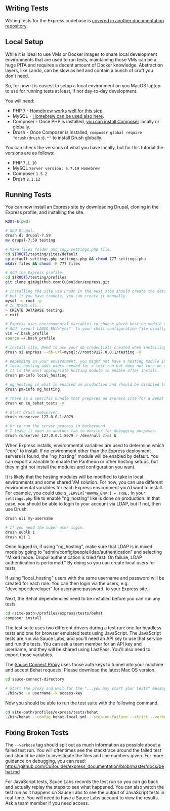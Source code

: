 ## Writing Tests

Writing tests for the Express codebase is [covered in another documentation repository](https://github.com/CuBoulder/express_documentation/blob/master/docs/behat.md).

## Local Setup

While it is ideal to use VMs or Docker images to share local development environments that are used to run tests, maintaining those VMs can be a huge PITA and requires a decent amount of Docker knowledge. Abstraction layers, like Lando, can be slow as hell and contain a bunch of cruft you don't need.

So, for now it is easiest to setup a local environment on you MacOS laptop to use for running tests at least, if not day-to-day development.

You will need:
- PHP 7 - [Homebrew works well for this step](https://github.com/Homebrew/homebrew-php).
- MySQL - [Homebrew can be used also here](https://gist.github.com/nrollr/3f57fc15ded7dddddcc4e82fe137b58e).
- Composer - Once PHP is installed, [you can install Composer](https://getcomposer.org/doc/00-intro.md#installation-linux-unix-osx) locally or globally.
- Drush - Once Composer is installed, `composer global require "drush/drush:8.*"` to install Drush globally. 

You can check the versions of what you have locally, but for this tutorial the versions are as follows:
- PHP `7.1.10`
- MySQL `Server version: 5.7.19 Homebrew`
- Composer `1.5.2`
- Drush `8.1.12`

## Running Tests

You can now install an Express site by downloading Drupal, cloning in the Express profile, and installing the site. 

```bash
ROOT=$(pwd)

# Add Drupal.
drush dl drupal-7.59
mv drupal-7.59 testing

# Make files folder and copy settings.php file.
cd ${ROOT}/testing/sites/default
cp default.settings.php settings.php && chmod 777 settings.php
mkdir files && chmod -R 777 files

# Add the Express profile.
cd ${ROOT}/testing/profiles
git clone git@github.com:CuBoulder/express.git

# Installing the site via Drush in the next step should create the database first,
# but if you have trouble, you can create it manually.
mysql -u root -p
# In MYSQL cli...
> CREATE DATABASE testing;
> exit

# Express uses environmental variables to choose which hosting module to enable.
# Add 'export LANDO_ENV="yes"' to your shell configuration file usually ~/.bash_profile on a Mac.
vim ~/.bash_profile
source ~/.bash_profile

# Install site. Need to use your db credentials created when installing MySQL.
drush si express --db-url=mysql://root:@127.0.0.1/testing -y

# Depending on your environment, you might not have a hosting module installed.
# local_hosting adds users needed for a test run but does not turn on all bundles. 
# It is the most appropriate hosting module to enable after install.
drush pm-info local_hosting

# ng_hosting is what is enabled on production and should be disabled locally.
drush pm-info ng_hosting

# There is a specific bundle that prepares an Express site for a Behat test run.
drush en cu_behat_tests -y

# Start Drush webserver.
drush runserver 127.0.0.1:8079

# Or to run the server process in background.
# I leave it open in another tab to monitor for debugging purposes.
drush runserver 127.0.0.1:8079 > /dev/null 2>&1 &
```

When Express installs, environmental variables are used to determine which "core" to install. If no environment other than the Express deployment servers is found, the "ng_hosting" module will be enabled by default. You can export a variable to enable the Pantheon or other hosting setups, but they might not install the modules and configuration you want. 

It is likely that the hosting modules will be modified to take in local environments and some shared VM solution. For now, you can use different environmental variables for each Express environment you'd want to install. For example, you could use `$_SERVER['WWWNG_ENV'] = TRUE;` in your `settings.php` file to enable "ng_hosting" like is done on production. In that case, you should be able to login to your account via LDAP, but if not, then use Drush.

```bash
drush uli my-username

# If you need the super user login.
drush uublk 1
drush uli 1
```

Once logged in, if using "ng_hosting", make sure that LDAP is in mixed mode by going to "admin/config/people/ldap/authentication" and selecting "Mixed mode. Drupal authentication is tried first. On failure, LDAP authentication is performed." By doing so you can create local users for tests.

If using "local_hosting" users with the same username and password will be created for each role. You can then login via the users, e.g. "developer:developer" for username:password, to your Express site.

Next, the Behat dependencies need to be installed before you can run any tests.  

```bash
cd <site-path>/profiles/express/tests/behat
composer install
```

The test suite uses two different drivers during a test run: one for headless tests and one for browser emulated tests using JavaScript. The JavaScript tests are run via Sauce Labs, and you'll need an API key to use that service and run the tests. You can ask a team member for an API key and username, and they will be shared using LastPass. You'll also need to export those variables. 

The [Sauce Connect Proxy](https://wiki.saucelabs.com/display/DOCS/Sauce+Connect+Proxy) uses those auth keys to tunnel into your machine and accept Behat requests. Please download the latest Mac OS version.

```bash
cd sauce-connect-directory

# Start the proxy and wait for the "...you may start your tests" message.
./bin/sc -u username -k access-key
```

Now you should be able to run the test suite with the following command.

```bash
cd site-path/profiles/express/tests/behat
./bin/behat --config behat.local.yml --stop-on-failure --strict --verbose --tags '~@exclude_all_bundles&&~@broken'
```

## Fixing Broken Tests

The `--verbose` tag should spit out as much information as possible about a failed test run. You will oftentimes see the stacktrace around the failed test and should be able to investigate the files and line numbers given. For more guidance on debugging, you can read: https://github.com/CuBoulder/express_documentation/blob/master/docs/behat.md

For JavaScript tests, Sauce Labs records the test run so you can go back and actually replay the steps to see what happened. You can also watch the test run as it happens on Sauce Labs to see the output of JavaScript tests in real-time. You will need to have a Sauce Labs account to view the results. Ask a team member if you need access.
